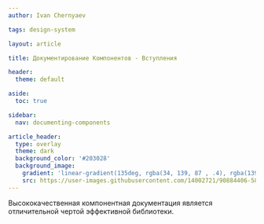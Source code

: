 ```yaml
---
author: Ivan Chernyaev

tags: design-system

layout: article

title: Документирование Компонентов - Вступления

header:
  theme: default

aside:
  toc: true

sidebar:
  nav: documenting-components

article_header:
  type: overlay
  theme: dark
  background_color: '#203028'
  background_image:
    gradient: 'linear-gradient(135deg, rgba(34, 139, 87 , .4), rgba(139, 34, 139, .4))'
    src: https://user-images.githubusercontent.com/14002721/90884406-581cee00-e3b8-11ea-816e-8ce12704d813.png
---
```


Высококачественная компонентная документация является отличительной чертой эффективной библиотеки. 
